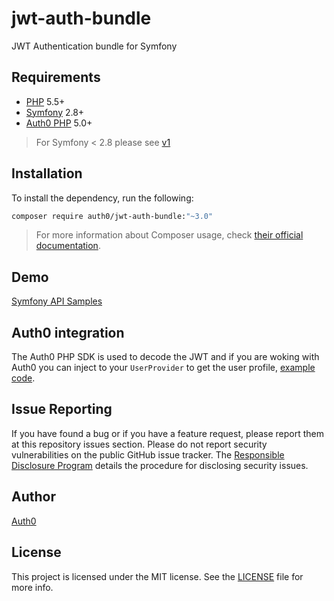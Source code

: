 # jwt-auth-bundle

JWT Authentication bundle for Symfony

## Requirements

- [PHP](http://php.net/) 5.5+
- [Symfony](https://symfony.com/) 2.8+
- [Auth0 PHP](https://github.com/auth0/auth0-PHP) 5.0+

> For Symfony < 2.8 please see [v1](https://github.com/auth0/jwt-auth-bundle/tree/1.x.x-dev)

## Installation

To install the dependency, run the following:

```bash
composer require auth0/jwt-auth-bundle:"~3.0"
```

> For more information about Composer usage, check [their official documentation](https://getcomposer.org/doc/00-intro.md).

## Demo

[Symfony API Samples](https://github.com/auth0-community/auth0-symfony-api-samples)

## Auth0 integration

The Auth0 PHP SDK is used to decode the JWT and if you are woking with Auth0 you can inject to your `UserProvider` to get the user profile, [example code](https://github.com/auth0-community/auth0-symfony-api-samples/blob/master/01-Authorization-RS256/src/AppBundle/Security/A0UserProvider.php).

## Issue Reporting

If you have found a bug or if you have a feature request, please report them at this repository issues section. Please do not report security vulnerabilities on the public GitHub issue tracker. The [Responsible Disclosure Program](https://auth0.com/whitehat) details the procedure for disclosing security issues.

## Author

[Auth0](auth0.com)

## License

This project is licensed under the MIT license. See the [LICENSE](LICENSE) file for more info.
